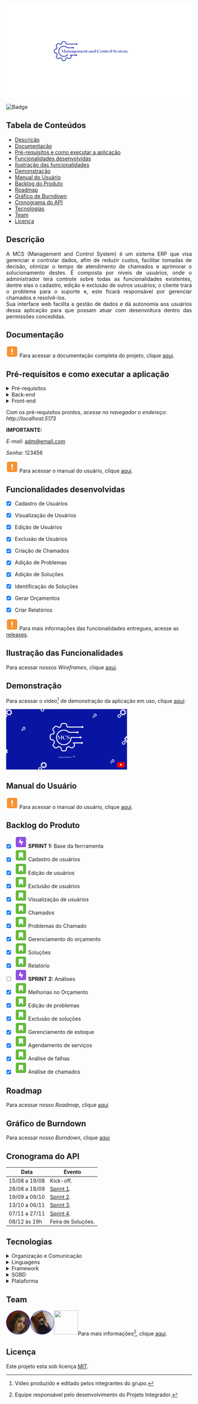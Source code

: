 <p align="center">
  <img src="Imagens/MCS(logotipo).png"/>
</p>

![Badge](https://img.shields.io/badge/STATUS-EM_ANDAMENTO-yellow?style=flat-square&logo=)


## Tabela de Conteúdos

 * [Descrição](#descrição)
 * [Documentação](#documentação)
 * [Pré-requisitos e como executar a aplicação](#pré-requisitos-e-como-executar-a-aplicação)
 * [Funcionalidades desenvolvidas](#funcionalidades-desenvolvidas)
 * [Ilustração das funcionalidades](#ilustração-das-funcionalidades)
 * [Demonstração](#demonstração)
 * [Manual do Usuário](#manual-do-usuário)
 * [Backlog do Produto](#backlog-do-produto)  
 * [Roadmap](#roadmap)
 * [Gráfico de Burndown](#gráfico-de-burndown)
 * [Cronograma do API](#cronograma-do-api)
 * [Tecnologias](#tecnologias)
 * [Team](#team)
 * [Licença](#licença)

## Descrição

<p align="justify">
A MCS (Management and Control System) é um sistema ERP que visa gerenciar e controlar dados, afim de reduzir custos, facilitar tomadas de decisão, otimizar o tempo de atendimento de chamados e aprimorar o solucionamento destes. 
É composta por níveis de usuários, onde o administrador terá controle sobre todas as funcionalidades existentes, dentre elas o cadastro, edição e exclusão de outros usuários; o cliente trará o problema para o suporte e, este ficará responsável por gerenciar chamados e resolvê-los.
<br/>
Sua interface web facilita a gestão de dados e dá autonomia aos usuários dessa aplicação para que possam atuar com desenvoltura dentro das permissões concedidas.

## Documentação

![ALERTA](Imagens/Alerta.svg) Para acessar a documentação completa do projeto, clique [aqui](Documentação/SPRINT1/Documentacao_MCS.pdf).

## Pré-requisitos e como executar a aplicação

<details><summary>Pré-requisitos</summary>
 
* Instalação [Java](https://docs.oracle.com/en/java/javase/11/install/installation-jdk-microsoft-windows-platforms.html#GUID-E3C75F92-D3B2-421D-A9BE-933C15F7CD1B)
* IDE - sugestão [Eclipse](https://www.eclipse.org/downloads/) 

</details>

<details><summary>Back-end</summary>

```bash 
# via PowerShell
$ git clone https://github.com/DolphinDatabase/MCS/tree/main

cd backend
mvn clean install
mvn spring-boot:run
cd ..
```
</details>

<details><summary>Front-end</summary>
  
```bash
# via PowerShell

cd frontend
yarn install
yarn dev
```

</details>

Com os pré-requisitos prontos,
*acesse no navegador o endereço:
http://localhost:5173*

**IMPORTANTE:**

*E-mail:* adm@email.com
 
*Senha:* 123456

![ALERTA](Imagens/Alerta.svg) 
Para acessar o manual do usuário, clique [aqui](Manual/ManualUsuario_MCS.pdf).

## Funcionalidades desenvolvidas

- [X] Cadastro de Usuários
- [X] Visualização de Usuários
- [X] Edição de Usuários
- [X] Exclusão de Usuários
- [X] Criação de Chamados
- [X] Adição de Problemas
- [X] Adição de Soluções
- [X] Identificação de Soluções
- [X] Gerar Orçamentos
- [X] Criar Relatórios


![ALERTA](Imagens/Alerta.svg) Para mais informações das funcionalidades entregues, acesse as [releases](https://github.com/DolphinDatabase/MCS/releases/tag/Sprint1).

## Ilustração das Funcionalidades

Para acessar nossos *Wireframes*, clique [aqui](https://www.figma.com/file/OL07HIxLkiXBkHdiCrxey5/MCS?node-id=0%3A1).

## Demonstração

Para acessar o vídeo[^1] de demonstração da aplicação em uso, clique [aqui](https://youtu.be/omSyXxA3AYI):

[<img src="Imagens/MCS(youtube).png" width="65%" height="65%">](https://youtu.be/omSyXxA3AYI "MCS vídeo Demonstração")

## Manual do Usuário

![ALERTA](Imagens/Alerta.svg) Para acessar o manual do usuário, clique [aqui](Manual/ManualUsuario_MCS.pdf).

## Backlog do Produto

- [X] ![EPIC](Imagens/Epic.svg) **SPRINT 1:**  Base da ferrramenta
- [X] ![STORY](Imagens/Story.svg) Cadastro de usuários
- [X] ![STORY](Imagens/Story.svg) Edição de usuários
- [X] ![STORY](Imagens/Story.svg) Exclusão de usuários
- [X] ![STORY](Imagens/Story.svg) Visualização de usuários
- [X] ![STORY](Imagens/Story.svg) Chamados
- [X] ![STORY](Imagens/Story.svg) Problemas do Chamado
- [X] ![STORY](Imagens/Story.svg) Gerenciamento do orçamento
- [X] ![STORY](Imagens/Story.svg) Soluções
- [X] ![STORY](Imagens/Story.svg) Relatório
- [ ] ![EPIC](Imagens/Epic.svg) **SPRINT 2:**  Análises
- [X] ![STORY](Imagens/Story.svg) Melhorias no Orçamento
- [X] ![STORY](Imagens/Story.svg) Edição de problemas
- [X] ![STORY](Imagens/Story.svg) Exclusão de soluções
- [X] ![STORY](Imagens/Story.svg) Gerenciamento de estoque
- [X] ![STORY](Imagens/Story.svg) Agendamento de serviços
- [X] ![STORY](Imagens/Story.svg) Análise de falhas
- [X] ![STORY](Imagens/Story.svg) Análise de chamados

## Roadmap

Para acessar nosso *Roadmap*, clique [aqui](https://dolphin-database.atlassian.net/jira/software/projects/MCS/boards/4/roadmap?shared=&atlOrigin=eyJpIjoiZmEyMzdjZDQyYmVjNDY4MDkzNTU4MjMxNmMxMzQyYTUiLCJwIjoiaiJ9)

## Gráfico de Burndown

Para acessar nosso *Burndown*, clique [aqui](https://dolphin-database.atlassian.net/jira/software/projects/MCS/boards/4/reports/burndown)

## Cronograma do API
 
| Data | Evento |
| -------| --------- |
| 15/08 a 19/08 | Kick-off. |
| 28/08 a 18/09 | [Sprint 1](Sprints/SPRINT1.md). |
| 19/09 a 09/10 | [Sprint 2](#). |
| 13/10 a 06/11 | [Sprint 3](#). |
| 07/11 a 27/11 | [Sprint 4](#). |
| 08/12 às 19h | Feira de Soluções. |

## Tecnologias

<details><summary>Organização e Comunicação</summary>
  
<a href="https://dolphin-database.atlassian.net/jira/software/projects/MCS/boards/4/backlog" target="_blank">![Jira](https://img.shields.io/badge/Jira-blue?style=flat-square&logo=jira) </a>
<a href="https://slack.com/intl/pt-br/" target="_blank"><img src="https://img.shields.io/badge/-Slack-E01563?style=flat-square&logo=Slack&logoColor=white"/></a>
<a href="https://www.notion.so/pt-br" target="_blank"><img src="https://img.shields.io/badge/-Notion-000000?style=flat-square&logo=Notion&logoColor=white"/></a><br/>
<a href="https://www.figma.com" target="_blank">![Figma](https://img.shields.io/badge/Figma-lightgray?style=flat-square&logo=figma)
</a><br/>
  
</details>

<details><summary>Linguagens</summary>

<a href="https://www.java.com/pt-BR/download/help/java8_pt-br.html" target="_blank">![Java](https://img.shields.io/badge/-java-E34A86?style=flat-square&logo=java)</a>
<img width="55" height="20" src="https://img.shields.io/badge/HTML5-E34F26?style=for-the-badge&logo=html5&logoColor=white"/>
<img width="55" height="20" src="https://img.shields.io/badge/CSS3-1572B6?style=for-the-badge&logo=css3&logoColor=white"/><br/>
![SQL](https://img.shields.io/badge/SQL-blue?style=flat-square&logo=sql)
<a href="https://www.javascript.com" target="_blank">![JS](https://img.shields.io/badge/JavaScript-lightgrey?style=flat-square&logo=javascript)</a>

</details>

<details><summary>Framework</summary>

<a href="https://element-plus.org/en-US/" target="_blank">![Element+](https://img.shields.io/badge/Element+-blue?style=flat-square&logo=element+)</a>
<a href="https://br.vuejs.org/" target="_blank">![Vue](https://img.shields.io/badge/Vue-darkgreen?style=flat-square&logo=vue)</a>
<a href="https://spring.io/projects/spring-boot" target="_blank"><img src="https://img.shields.io/badge/Spring-6DB33F?style=flat-square&logo=spring&logoColor=white"/></a>

</details>


<details><summary>SGBD</summary>

<a href="https://www.oracle.com/br/downloads/">![Oracle](https://img.shields.io/badge/Oracle-red?style=flat-square&logo=oracle)</a>

</details>

<details><summary>Plataforma</summary>

<a href="https://www.docker.com">![Docker](https://img.shields.io/badge/Docker-gray?style=flat-square&logo=docker)</a>

</details>


## Team

<a href="https://github.com/beamedeiros" target="_blank"><img src="Imagens/Team/BeatrizMedeiros.png" height="65" width="65" align="left" target="_blank" ></a>
<a href="https://github.com/pdrMottaS" target="_blank"><img src="Imagens/Team/PedroMotta.png" height="65" width="65" align="left" target="_blank" ></a>
<a href="https://github.com/Borgarelli" target="_blank"><img src="Imagens/Team/KauãBorgarelli.png" height="65" width="65" align="left" target="_blank" ></a>
 <br/>
<br></br>
Para mais informações[^2], clique [aqui](https://github.com/DolphinDatabase/MCS/wiki/Development-Team).

## Licença  

Este projeto esta sob licença [MIT](LICENSE).<br/>

[^1]: Vídeo produzido e editado pelos integrantes do grupo.
[^2]: Equipe responsável pelo desenvolvimento do Projeto Integrador.
